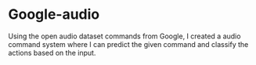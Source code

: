 # Google-audio

Using the open audio dataset commands from Google, I created a audio command system where I can predict the given command and classify the actions based on the input. 
